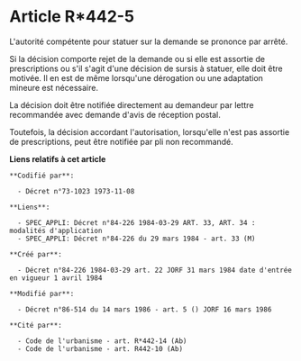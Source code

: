 # Article R*442-5

L'autorité compétente pour statuer sur la demande se prononce par arrêté.

Si la décision comporte rejet de la demande ou si elle est assortie de prescriptions ou s'il s'agit d'une décision de sursis
à statuer, elle doit être motivée. Il en est de même lorsqu'une dérogation ou une adaptation mineure est nécessaire.

La décision doit être notifiée directement au demandeur par lettre recommandée avec demande d'avis de réception postal.

Toutefois, la décision accordant l'autorisation, lorsqu'elle n'est pas assortie de prescriptions, peut être notifiée par pli
non recommandé.

**Liens relatifs à cet article**

	**Codifié par**:

	  - Décret n°73-1023 1973-11-08

	**Liens**:

	  - SPEC_APPLI: Décret n°84-226 1984-03-29 ART. 33, ART. 34 : modalités d'application
	  - SPEC_APPLI: Décret n°84-226 du 29 mars 1984 - art. 33 (M)

	**Créé par**:

	  - Décret n°84-226 1984-03-29 art. 22 JORF 31 mars 1984 date d'entrée en vigueur 1 avril 1984

	**Modifié par**:

	  - Décret n°86-514 du 14 mars 1986 - art. 5 () JORF 16 mars 1986

	**Cité par**:

	  - Code de l'urbanisme - art. R*442-14 (Ab)
	  - Code de l'urbanisme - art. R442-10 (Ab)
